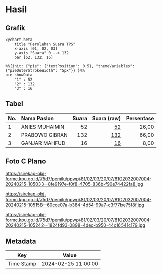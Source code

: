 # Hasil

## Grafik

```mermaid
xychart-beta
    title "Perolehan Suara TPS"
    x-axis [01, 02, 03]
    y-axis "Suara" 0 --> 132
    bar [52, 132, 16]
```

```mermaid
%%{init: {"pie": {"textPosition": 0.5}, "themeVariables": {"pieOuterStrokeWidth": "5px"}} }%%
pie showData
    "1" : 52
    "2" : 132
    "3" : 16
```

## Tabel

| No. | Nama Paslon    | Suara | Suara (raw) | Persentase |
|:--- |:-------------- | -----:| -----------:| ----------:|
| 1   | ANIES MUHAIMIN | 52    | [52][p-1]   | 26,00      |
| 2   | PRABOWO GIBRAN | 132   | [132][p-2]  | 66,00      |
| 3   | GANJAR MAHFUD  | 16    | [16][p-3]   | 8,00       |


[p-1]: https://github.com/gigit-pemilu/pemilu-2024-81-maluku/blob/main/pilpres/hitung-suara/sub/81-maluku/sub/02-maluku-tenggara/sub/03-kei-besar/sub/2007-depur/sub/004-tps/sub/paslon-1.txt
[p-2]: https://github.com/gigit-pemilu/pemilu-2024-81-maluku/blob/main/pilpres/hitung-suara/sub/81-maluku/sub/02-maluku-tenggara/sub/03-kei-besar/sub/2007-depur/sub/004-tps/sub/paslon-2.txt
[p-3]: https://github.com/gigit-pemilu/pemilu-2024-81-maluku/blob/main/pilpres/hitung-suara/sub/81-maluku/sub/02-maluku-tenggara/sub/03-kei-besar/sub/2007-depur/sub/004-tps/sub/paslon-3.txt

## Foto C Plano

https://sirekap-obj-formc.kpu.go.id/75d7/pemilu/ppwp/81/02/03/20/07/8102032007004-20240215-105033--8fe9197e-f0f8-4705-836b-f90e74422fa8.jpg

https://sirekap-obj-formc.kpu.go.id/75d7/pemilu/ppwp/81/02/03/20/07/8102032007004-20240215-105158--60cce07a-b384-4d54-99a7-c3f77be75f8f.jpg

https://sirekap-obj-formc.kpu.go.id/75d7/pemilu/ppwp/81/02/03/20/07/8102032007004-20240215-105242--1824fd93-0898-4dec-b950-44c16541c179.jpg


## Metadata

| Key        | Value               |
| ---------- | ------------------- |
| Time Stamp | 2024-02-25 11:00:00 |



